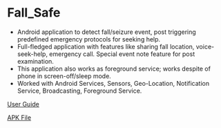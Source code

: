 # Fall_Safe

<ul>
  <li> Android application to detect fall/seizure event, post triggering predefined emergency protocols for seeking help. </li>
  <li> Full-fledged application with features like sharing fall location, voice-seek-help, emergency call. Special event note feature
for post examination.</li>
<li> This application also works as foreground service; works despite of phone in screen-off/sleep mode.</li>
<li> Worked with Android Services, Sensors, Geo-Location, Notification Service, Broadcasting, Foreground Service.</li>
</ul>

[User Guide](https://drive.google.com/file/d/1rBYlSlhiWGJFjIV-C8jsMJG4RcSIWoX1/view?usp=sharing)

[APK File](https://drive.google.com/file/d/17PjCxKxM5O5gksVTvRFWrTW59houdHGm/view?usp=sharing)
